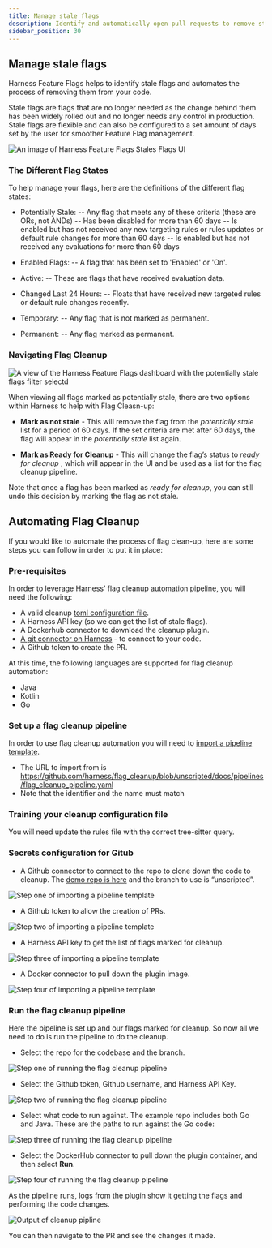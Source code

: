```yaml
---
title: Manage stale flags
description: Identify and automatically open pull requests to remove stale feature flags from your code.
sidebar_position: 30
---
```


## Manage stale flags

Harness Feature Flags helps to identify stale flags and automates the process of removing them from your code.

Stale flags are flags that are no longer needed as the change behind them has been widely rolled out and no longer needs any control in production. Stale flags are flexible and can also be configured to a set amount of days set by the user for smoother Feature Flag management.

![An image of Harness Feature Flags Stales Flags UI](./static/ff-stales-flags-ui.png)

### The Different Flag States

To help manage your flags, here are the definitions of the different flag states:

 - Potentially Stale: 
 -- Any flag that meets any of these criteria (these are ORs, not ANDs)
 -- Has been disabled for more than 60 days 
 -- Is enabled but has not received any new targeting rules or rules updates or default rule changes for more than 60 days
 -- Is enabled but has not received any evaluations for more than 60 days

 - Enabled Flags:
 -- A flag that has been set to 'Enabled' or 'On'.

 - Active: 
 -- These are flags that have received evaluation data. 

 - Changed Last 24 Hours:
 -- Floats that have received new targeted rules or default rule changes recently.

 - Temporary:
 -- Any flag that is not marked as permanent. 

 - Permanent:
 -- Any flag marked as permanent.

### Navigating Flag Cleanup 

![A view of the Harness Feature Flags dashboard with the potentially stale flags filter selectd](./static/stale-flags-filter.png)

When viewing all flags marked as potentially stale, there are two options within Harness to help with Flag Cleasn-up:

 - **Mark as not stale** - This will remove the flag from the _potentially stale_ list for a period of 60 days. If the set criteria are met after 60 days, the flag will appear in the _potentially stale_ list again.

 - **Mark as Ready for Cleanup** - This will change the flag’s status to _ready for cleanup_ , which will appear in the UI and be used as a list for the flag cleanup pipeline.

Note that once a flag has been marked as _ready for cleanup_, you can still undo this decision by marking the flag as not stale.

## Automating Flag Cleanup

If you would like to automate the process of flag clean-up, here are some steps you can follow in order to put it in place:

### Pre-requisites

In order to leverage Harness’ flag cleanup automation pipeline, you will need the following:

- A valid cleanup [toml configuration file](https://github.com/harness/flag_cleanup/blob/unscripted/docs/1_understanding_rules.md).
- A Harness API key (so we can get the list of stale flags).
- A Dockerhub connector to download the cleanup plugin.
- [A git connector on Harness](https://developer.harness.io/docs/platform/connectors/code-repositories/ref-source-repo-provider/git-hub-connector-settings-reference/) - to connect to your code.
- A Github token to create the PR.

At this time, the following languages are supported for flag cleanup automation:

 - Java
 - Kotlin
 - Go

### Set up a flag cleanup pipeline

In order to use flag cleanup automation you will need to [import a pipeline template](https://developer.harness.io/docs/platform/git-experience/import-a-template-from-git/).

- The URL to import from is https://github.com/harness/flag_cleanup/blob/unscripted/docs/pipelines/flag_cleanup_pipeline.yaml
- Note that the identifier and the name must match

<DocVideo src="https://www.youtube.com/embed/sSP1nxrBwxo?si=dGI7vBmio6pfhWnX" />

### Training your cleanup configuration file

You will need update the rules file with the correct tree-sitter query.

<DocVideo src="https://www.youtube.com/embed/Y22vmMNwPYU?si=W-SHEQlHV-3cNYOg" />

### Secrets configuration for Gitub

- A Github connector to connect to the repo to clone down the code to cleanup. The [demo repo is here](https://github.com/harness/flag_cleanup) and the branch to use is “unscripted”.

![Step one of importing a pipeline template](./static/setting-up-cleanup-1.png)

- A Github token to allow the creation of PRs.

![Step two of importing a pipeline template](./static/setting-up-cleanup-2.png)

- A Harness API key to get the list of flags marked for cleanup.

![Step three of importing a pipeline template](./static/setting-up-cleanup-3.png)

- A Docker connector to pull down the plugin image.

![Step four of importing a pipeline template](./static/setting-up-cleanup-4.png)

### Run the flag cleanup pipeline

Here the pipeline is set up and our flags marked for cleanup. So now all we need to do is run the pipeline to do the cleanup.

- Select the repo for the codebase and the branch.

![Step one of running the flag cleanup pipeline](./static/running-cleanup-pipeline-1.png)

- Select the Github token, Github username, and Harness API Key.

![Step two of running the flag cleanup pipeline](./static/running-cleanup-pipeline-2.png)

- Select what code to run against. The example repo includes both Go and Java. These are the paths to run against the Go code:

![Step three of running the flag cleanup pipeline](./static/running-cleanup-pipeline-3.png)

- Select the DockerHub connector to pull down the plugin container, and then select **Run**.

![Step four of running the flag cleanup pipeline](./static/running-cleanup-pipeline-4.png)

As the pipeline runs, logs from the plugin show it getting the flags and performing the code changes.

![Output of cleanup pipline](./static/output-of-cleanup-pipeline.png)

You can then navigate to the PR and see the changes it made.
